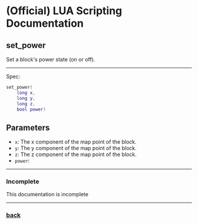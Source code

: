 
# (Official) LUA Scripting Documentation

## set_power

Set a block's power state (on or off).

___

Spec:

```lua
set_power(
	long x,
	long y,
	long z,
	bool power)
```

## Parameters

- `x`: The x component of the map point of the block.
- `y`: The y component of the map point of the block.
- `z`: The z component of the map point of the block.
- `power`: 

___

### Incomplete

This documentation is incomplete

___

### [back](../other)
